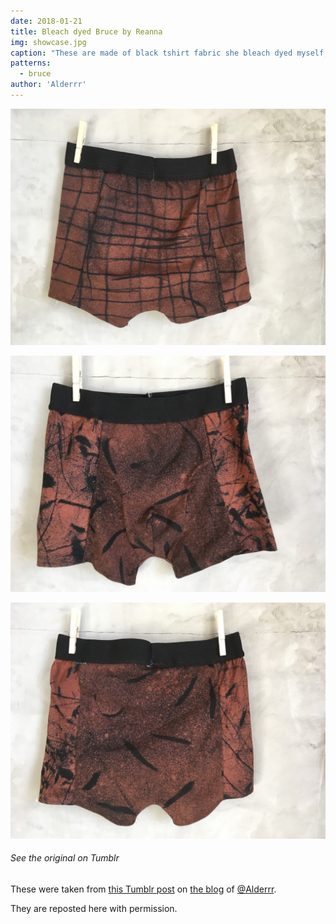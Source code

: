 ```yaml
---
date: 2018-01-21
title: Bleach dyed Bruce by Reanna
img: showcase.jpg
caption: "These are made of black tshirt fabric she bleach dyed myself, using desert plants for the design."
patterns:
  - bruce
author: 'Alderrr'
---
```


![The back of the pair shown above](1-back.jpg)

![The front of a second pair](2-front.jpg)

![The back of a second pair](2-back.jpg)

<Note>

###### See the original on Tumblr

These were taken from [this Tumblr post](http://alderrr.tumblr.com/post/168948306776/christmas-crafting-2-pairs-of-mens-underwear) on [the blog](http://alderrr.tumblr.com/) of [@Alderrr](/users/Alderrr).

They are reposted here with permission.

</Note>